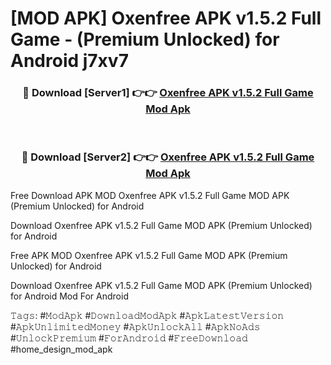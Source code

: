 # [MOD APK] Oxenfree APK v1.5.2 Full Game - (Premium Unlocked) for Android j7xv7



<div align="center">
<h3>🔴 Download [Server1] 👉👉 <a href="https://momento.my/?title=Oxenfree_APK_v1.5.2_Full_Game">Oxenfree APK v1.5.2 Full Game Mod Apk</a></h3><br>

<h3>🔴 Download [Server2] 👉👉 <a href="https://momento.my/?title=Oxenfree_APK_v1.5.2_Full_Game">Oxenfree APK v1.5.2 Full Game Mod Apk</a></h3>
</div>



Free Download APK MOD Oxenfree APK v1.5.2 Full Game MOD APK (Premium Unlocked) for Android

Download Oxenfree APK v1.5.2 Full Game MOD APK (Premium Unlocked) for Android

Free APK MOD Oxenfree APK v1.5.2 Full Game MOD APK (Premium Unlocked) for Android

Download Oxenfree APK v1.5.2 Full Game MOD APK (Premium Unlocked) for Android Mod For Android

𝚃𝚊𝚐𝚜: #𝙼𝚘𝚍𝙰𝚙𝚔 #𝙳𝚘𝚠𝚗𝚕𝚘𝚊𝚍𝙼𝚘𝚍𝙰𝚙𝚔 #𝙰𝚙𝚔𝙻𝚊𝚝𝚎𝚜𝚝𝚅𝚎𝚛𝚜𝚒𝚘𝚗 #𝙰𝚙𝚔𝚄𝚗𝚕𝚒𝚖𝚒𝚝𝚎𝚍𝙼𝚘𝚗𝚎𝚢 #𝙰𝚙𝚔𝚄𝚗𝚕𝚘𝚌𝚔𝙰𝚕𝚕 #𝙰𝚙𝚔𝙽𝚘𝙰𝚍𝚜 #𝚄𝚗𝚕𝚘𝚌𝚔𝙿𝚛𝚎𝚖𝚒𝚞𝚖 #𝙵𝚘𝚛𝙰𝚗𝚍𝚛𝚘𝚒𝚍 #𝙵𝚛𝚎𝚎𝙳𝚘𝚠𝚗𝚕𝚘𝚊𝚍 #home_design_mod_apk
